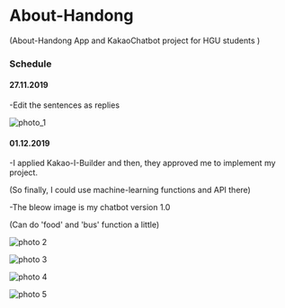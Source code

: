# About-Handong
(About-Handong App and KakaoChatbot project for HGU students )


### Schedule

#### 27.11.2019
-Edit the sentences as replies

![photo_1](./27.11.2019.png ) 


#### 01.12.2019
-I applied Kakao-I-Builder and then, they approved me to implement my project.

(So finally, I could use machine-learning functions and API there)

-The bleow image is my chatbot version 1.0

(Can do 'food' and 'bus' function a little)

![photo 2](./01.12.2019.png ) 

![photo 3](./01.12.2019-(2).png ) 


![photo 4](./03.12.2019.jpeg ) 


![photo 5](./03.12.2019-(2).png ) 
